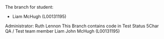 

 The branch for student:
  - Liam McHugh (L00131195)

 Administrator: Ruth Lennon
This Branch contains code in Test Status 
5Char QA / Test team member Liam John McHugh (L00131195) 
